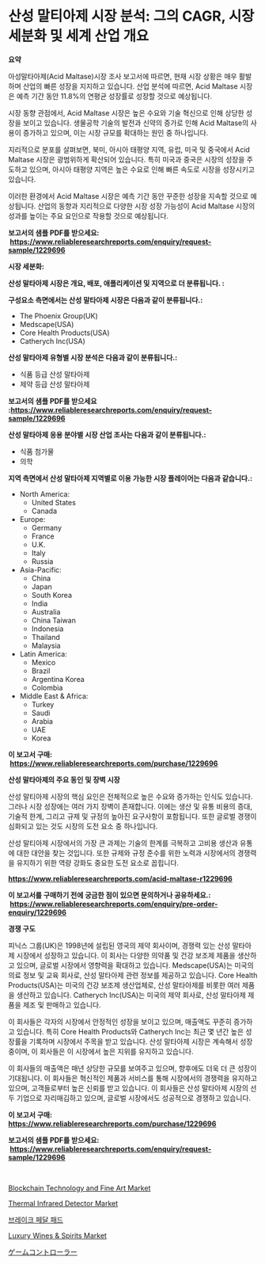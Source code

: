 <p><h1>산성 말티아제 시장 분석: 그의 CAGR, 시장 세분화 및 세계 산업 개요</h1></p><p><strong>요약</strong></p>
<p><p>아성말타아제(Acid Maltase)시장 조사 보고서에 따르면, 현재 시장 상황은 매우 활발하며 산업의 빠른 성장을 지지하고 있습니다. 산업 분석에 따르면, Acid Maltase 시장은 예측 기간 동안 11.8%의 연평균 성장률로 성장할 것으로 예상됩니다.</p><p>시장 동향 관점에서, Acid Maltase 시장은 높은 수요와 기술 혁신으로 인해 상당한 성장을 보이고 있습니다. 생물공학 기술의 발전과 신약의 증가로 인해 Acid Maltase의 사용이 증가하고 있으며, 이는 시장 규모를 확대하는 원인 중 하나입니다.</p><p>지리적으로 분포를 살펴보면, 북미, 아시아 태평양 지역, 유럽, 미국 및 중국에서 Acid Maltase 시장은 광범위하게 확산되어 있습니다. 특히 미국과 중국은 시장의 성장을 주도하고 있으며, 아시아 태평양 지역은 높은 수요로 인해 빠른 속도로 시장을 성장시키고 있습니다.</p><p>이러한 환경에서 Acid Maltase 시장은 예측 기간 동안 꾸준한 성장을 지속할 것으로 예상됩니다. 산업의 동향과 지리적으로 다양한 시장 성장 가능성이 Acid Maltase 시장의 성과를 높이는 주요 요인으로 작용할 것으로 예상됩니다.</p></p>
<p><strong>보고서의 샘플 PDF를 받으세요: &nbsp;<a href="https://www.reliableresearchreports.com/enquiry/request-sample/1229696">https://www.reliableresearchreports.com/enquiry/request-sample/1229696</a></strong></p>
<p><strong>시장 세분화:</strong></p>
<p><strong> 산성 말타아제 시장은 개요, 배포, 애플리케이션 및 지역으로 더 분류됩니다. :</strong></p>
<p><strong>구성요소 측면에서는 산성 말타아제 시장은 다음과 같이 분류됩니다.:</strong></p>
<p><ul><li>The Phoenix Group(UK)</li><li>Medscape(USA)</li><li>Core Health Products(USA)</li><li>Catherych Inc(USA)</li></ul></p>
<p><strong> 산성 말타아제 유형별 시장 분석은 다음과 같이 분류됩니다.:</strong></p>
<p><ul><li>식품 등급 산성 말타아제</li><li>제약 등급 산성 말타아제</li></ul></p>
<p><strong>보고서의 샘플 PDF를 받으세요 :<a href="https://www.reliableresearchreports.com/enquiry/request-sample/1229696">https://www.reliableresearchreports.com/enquiry/request-sample/1229696</a></strong></p>
<p><strong> 산성 말타아제 응용 분야별 시장 산업 조사는 다음과 같이 분류됩니다.:</strong></p>
<p><ul><li>식품 첨가물</li><li>의학</li></ul></p>
<p><strong>지역 측면에서 산성 말타아제 지역별로 이용 가능한 시장 플레이어는 다음과 같습니다.:</strong></p>
<p><ul>
    <li>
        North America:
        <ul>
            <li>United States</li>
            <li>Canada</li>
        </ul>
    </li>
    <li>
        Europe:
        <ul>
            <li>Germany</li>
            <li>France</li>
            <li>U.K.</li>
            <li>Italy</li>
            <li>Russia</li>
        </ul>
    </li>
    <li>
        Asia-Pacific:
        <ul>
            <li>China</li>
            <li>Japan</li>
            <li>South Korea</li>
            <li>India</li>
            <li>Australia</li>
            <li>China Taiwan</li>
            <li>Indonesia</li>
            <li>Thailand</li>
            <li>Malaysia</li>
        </ul>
    </li>
    <li>
        Latin America:
        <ul>
            <li>Mexico</li>
            <li>Brazil</li>
            <li>Argentina Korea</li>
            <li>Colombia</li>
        </ul>
    </li>
    <li>
        Middle East & Africa:
        <ul>
            <li>Turkey</li>
            <li>Saudi</li>
            <li>Arabia</li>
            <li>UAE</li>
            <li>Korea</li>
        </ul>
    </li>
    </ul></p>
<p><strong>이 보고서 구매: &nbsp;<a href="https://www.reliableresearchreports.com/purchase/1229696">https://www.reliableresearchreports.com/purchase/1229696</a></strong></p>
<p><strong>산성 말타아제의 주요 동인 및 장벽 시장</strong></p>
<p><p>산성 말티아제 시장의 핵심 요인은 전체적으로 높은 수요와 증가하는 인식도 있습니다. 그러나 시장 성장에는 여러 가지 장벽이 존재합니다. 이에는 생산 및 유통 비용의 증대, 기술적 한계, 그리고 규제 및 규정의 높아진 요구사항이 포함됩니다. 또한 글로벌 경쟁이 심화되고 있는 것도 시장의 도전 요소 중 하나입니다.</p><p>산성 말티아제 시장에서의 가장 큰 과제는 기술의 한계를 극복하고 고비용 생산과 유통에 대한 대안을 찾는 것입니다. 또한 규제와 규정 준수를 위한 노력과 시장에서의 경쟁력을 유지하기 위한 역량 강화도 중요한 도전 요소로 꼽힙니다.</p></p>
<p><strong><a href="https://www.reliableresearchreports.com/acid-maltase-r1229696">https://www.reliableresearchreports.com/acid-maltase-r1229696</a></strong></p>
<p><strong>이 보고서를 구매하기 전에 궁금한 점이 있으면 문의하거나 공유하세요.: &nbsp;<a href="https://www.reliableresearchreports.com/enquiry/pre-order-enquiry/1229696">https://www.reliableresearchreports.com/enquiry/pre-order-enquiry/1229696</a></strong></p>
<p><strong>경쟁 구도</strong></p>
<p><p>피닉스 그룹(UK)은 1998년에 설립된 영국의 제약 회사이며, 경쟁력 있는 산성 말타아제 시장에서 성장하고 있습니다. 이 회사는 다양한 의약품 및 건강 보조제 제품을 생산하고 있으며, 글로벌 시장에서 영향력을 확대하고 있습니다. Medscape(USA)는 미국의 의료 정보 및 교육 회사로, 산성 말타아제 관련 정보를 제공하고 있습니다. Core Health Products(USA)는 미국의 건강 보조제 생산업체로, 산성 말타아제를 비롯한 여러 제품을 생산하고 있습니다. Catherych Inc(USA)는 미국의 제약 회사로, 산성 말타아제 제품을 제조 및 판매하고 있습니다.</p><p>이 회사들은 각자의 시장에서 안정적인 성장을 보이고 있으며, 매출액도 꾸준히 증가하고 있습니다. 특히 Core Health Products와 Catherych Inc는 최근 몇 년간 높은 성장률을 기록하며 시장에서 주목을 받고 있습니다. 산성 말타아제 시장은 계속해서 성장 중이며, 이 회사들은 이 시장에서 높은 지위를 유지하고 있습니다.</p><p>이 회사들의 매출액은 매년 상당한 규모를 보여주고 있으며, 향후에도 더욱 더 큰 성장이 기대됩니다. 이 회사들은 혁신적인 제품과 서비스를 통해 시장에서의 경쟁력을 유지하고 있으며, 고객들로부터 높은 신뢰를 받고 있습니다. 이 회사들은 산성 말타아제 시장의 선두 기업으로 자리매김하고 있으며, 글로벌 시장에서도 성공적으로 경쟁하고 있습니다.</p></p>
<p><strong>이 보고서 구매: &nbsp; <a href="https://www.reliableresearchreports.com/purchase/1229696">https://www.reliableresearchreports.com/purchase/1229696</a></strong></p>
<p><strong>보고서의 샘플 PDF를 받으세요: &nbsp;<a href="https://www.reliableresearchreports.com/enquiry/request-sample/1229696">https://www.reliableresearchreports.com/enquiry/request-sample/1229696</a></strong><strong></strong></p>
<p>&nbsp;</p>
<p><p><a href="https://www.linkedin.com/pulse/global-blockchain-technology-fine-art-market-types-applications-o6jxf?trackingId=2rU902hu3tImhSNcdVOGGw%3D%3D">Blockchain Technology and Fine Art Market</a></p><p><a href="https://github.com/okotobwrhuteie/Market-Research-Report-List-2/blob/main/thermal-infrared-detector-market.md">Thermal Infrared Detector Market</a></p><p><a href="https://medium.com/@lolitanader1/%EB%94%94%EC%BD%94%EB%94%A9-%EB%B8%8C%EB%A0%88%EC%9D%B4%ED%81%AC-%ED%8E%98%EB%8B%AC-%ED%8C%A8%EB%93%9C-%EC%8B%9C%EC%9E%A5-%EB%A9%94%ED%8A%B8%EB%A6%AD%EC%8A%A4-%EC%8B%9C%EC%9E%A5-%EC%A0%90%EC%9C%A0%EC%9C%A8-%ED%8A%B8%EB%A0%8C%EB%93%9C-%EB%B0%8F-%EC%84%B1%EC%9E%A5-%ED%8C%A8%ED%84%B4-ebbd5cacfa2c">브레이크 페달 패드</a></p><p><a href="https://www.linkedin.com/pulse/luxury-wines-amp-spirits-market-offers-provide-insightful-0nwnf?trackingId=sO0hv42ZleRR5m4BfUkreg%3D%3D">Luxury Wines & Spirits Market</a></p><p><a href="https://github.com/SarahFahey88/Market-Research-Report-List-1/blob/main/403284731987.md">ゲームコントローラー</a></p></p>